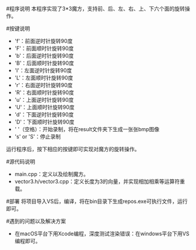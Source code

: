 #程序说明
本程序实现了3*3魔方，支持前、后、左、右、上、下六个面的旋转操作。

#按键说明
- 'f'：前面逆时针旋转90度
- 'F'：前面顺时针旋转90度
- 'b'：后面逆时针旋转90度
- 'B'：后面顺时针旋转90度
- 'l'：左面逆时针旋转90度
- 'L'：左面顺时针旋转90度
- 'r'：右面逆时针旋转90度
- 'R'：右面顺时针旋转90度
- 'u'：上面逆时针旋转90度
- 'U'：上面顺时针旋转90度
- 'd'：下面逆时针旋转90度
- 'D'：下面顺时针旋转90度
- ' '（空格）：开始录制，将在result文件夹下生成一张张bmp图像
- 's' or 'S'：停止录制 

运行程序后，按下相应的按键即可实现对魔方的旋转操作。

#源代码说明
- main.cpp：定义以及绘制魔方。
- vector3.h/vector3.cpp：定义长度为3的向量，并实现相加相乘等运算符重载。

#部署
将项目导入VS后，编译，将在bin目录下生成repos.exe可执行文件，运行即可。

#遇到的问题以及解决方案
- 在macOS平台下用Xcode编程，深度测试渲染错误：在windows平台下用VS编程即可。